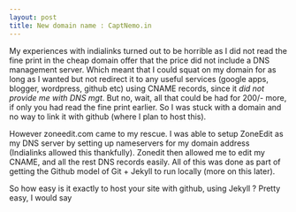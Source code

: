 ```yaml
---
layout: post
title: New domain name : CaptNemo.in
---
```


My experiences with indialinks turned out to be horrible as I did not read the fine print in the cheap domain offer that the price did not include a DNS management server. Which meant that I could squat on my domain for as long as I wanted but not redirect it to any useful services (google apps, blogger, wordpress, github etc) using CNAME records, since it *did not provide me with DNS mgt*. But no, wait, all that could be had for 200/- more, if only you had read the fine print earlier. So I was stuck with a domain and no way to link it with github (where I plan to host this).

However zoneedit.com came to my rescue. I was able to setup ZoneEdit as my DNS server by setting up nameservers for my domain address (Indialinks allowed this thankfully). Zonedit then allowed me to edit my CNAME, and all the rest DNS records easily. All of this was done as part of getting the Github model of Git + Jekyll to run locally (more on this later).

So how easy is it exactly to host your site with github, using Jekyll ?
Pretty easy, I would say
 
